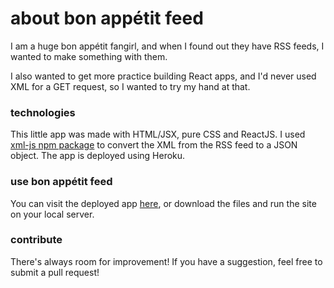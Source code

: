 # about bon appétit feed

I am a huge bon appétit fangirl, and when I found out they have RSS feeds, I wanted to make something with them.

I also wanted to get more practice building React apps, and I'd never used XML for a GET request, so I wanted to try my hand at that. 

### technologies

This little app was made with HTML/JSX, pure CSS and ReactJS. I used [xml-js npm package](https://www.npmjs.com/package/xml-js) to convert the XML from the RSS feed to a JSON object. The app is deployed using Heroku.

### use bon appétit feed

You can visit the deployed app [here](https://bon-appetit-feed.herokuapp.com/), or download the files and run the site on your local server.

### contribute

There's always room for improvement! If you have a suggestion, feel free to submit a pull request!